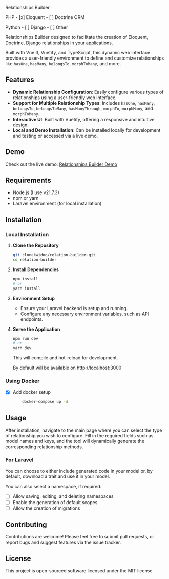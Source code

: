 Relationships Builder

PHP
    - [x] Eloquent
    - [ ] Doctrine ORM

Python
    - [ ] Django
    - [ ] Other


Relationships Builder designed to facilitate the creation of Eloquent, Doctrine, Django relationships in your applications. 

Built with Vue 3, Vuetify, and TypeScript, this dynamic web interface provides a user-friendly environment to define and customize relationships like `hasOne`, `hasMany`, `belongsTo`, `morphToMany`, and more.

## Features

- **Dynamic Relationship Configuration**: Easily configure various types of relationships using a user-friendly web interface.
- **Support for Multiple Relationship Types**: Includes `hasOne`, `hasMany`, `belongsTo`, `belongsToMany`, `hasManyThrough`, `morphTo`, `morphMany`, and `morphToMany`.
- **Interactive UI**: Built with Vuetify, offering a responsive and intuitive design.
- **Local and Demo Installation**: Can be installed locally for development and testing or accessed via a live demo.

## Demo

Check out the live demo: [Relationships Builder Demo](https://rels.pashkovsky.me)

## Requirements

- Node.js (I use v21.7.3)
- npm or yarn
- Laravel environment (for local installation)

## Installation

### Local Installation

1. **Clone the Repository**

   ```bash
   git clonekwidoo/relation-builder.git
   cd relation-builder
   ```

2. **Install Dependencies**

   ```bash
   npm install
   # or
   yarn install
   ```

3. **Environment Setup**

   - Ensure your Laravel backend is setup and running.
   - Configure any necessary environment variables, such as API endpoints.

4. **Serve the Application**

   ```bash
   npm run dev
   # or
   yarn dev
   ```

   This will compile and hot-reload for development.

   By default will be available on http://localhost:3000

### Using Docker

- [x] Add docker setup

    ```bash
        docker-compose up -d
    ```

## Usage

After installation, navigate to the main page where you can select the type of relationship you wish to configure. Fill in the required fields such as model names and keys, and the tool will dynamically generate the corresponding relationship methods.

### For Laravel

You can choose to either include generated code in your model or, by default, download a trait and use it in your model.

You can also select a namespace, if required.

- [ ] Allow saving, editing, and deleting namespaces
- [ ] Enable the generation of default scopes
- [ ] Allow the creation of migrations

## Contributing

Contributions are welcome! Please feel free to submit pull requests, or report bugs and suggest features via the issue tracker.

## License

This project is open-sourced software licensed under the MIT license.
